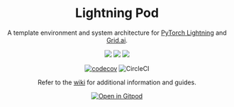 <div align="center">

# Lightning Pod

A template environment and system architecture for [PyTorch Lightning](https://www.pytorchlightning.ai/) and [Grid.ai](https://www.grid.ai/).

![](https://img.shields.io/badge/PyTorch_Lightning-Code-informational?style=flat&logo=pytorchlightning&logoColor=white&color=2bbc8a)
![](https://img.shields.io/badge/Grid.ai-Compute-informational?style=flat&logo=grid.ai&logoColor=white&color=2bbc8a)
![](https://img.shields.io/badge/Gitpod-DevEnv-informational?style=flat&logo=gitpod&logoColor=white&color=2bbc8a)

[![codecov](https://codecov.io/gh/JustinGoheen/lightning-pod/branch/main/graph/badge.svg)](https://codecov.io/gh/JustinGoheen/lightning-pod)
![CircleCI](https://circleci.com/gh/JustinGoheen/lightning-pod.svg?style=shield)

Refer to the [wiki](https://github.com/JustinGoheen/lightning-pod/wiki) for additional information and guides.

[![Open in Gitpod](https://gitpod.io/button/open-in-gitpod.svg)](https://gitpod.io/#https://github.com/JustinGoheen/lightning-pod)

</div>
